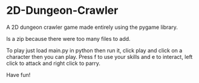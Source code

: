 # 2D-Dungeon-Crawler
A 2D dungeon crawler game made entirely using the pygame library.

Is a zip because there were too many files to add.

To play just load main.py in python then run it, click play and click on a character then you can play. Press f to use your skills and e to interact, left click to attack and right click to parry.

Have fun!
